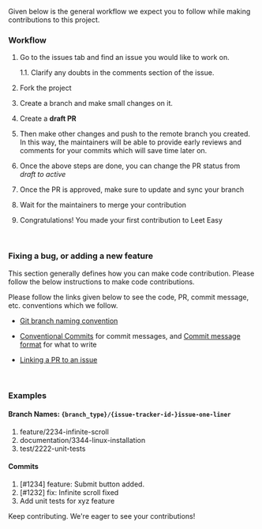 Given below is the general workflow we expect you to follow while making contributions to this project.


### Workflow
1. Go to the issues tab and find an issue you would like to work on.

    1.1. Clarify any doubts in the comments section of the issue.

2. Fork the project

3. Create a branch and make small changes on it.

4. Create a **draft PR**

5. Then make other changes and push to the remote branch you created. In this way, the maintainers will be able to provide early reviews and comments for your commits which will save time later on.


6. Once the above steps are done, you can change the PR status from *draft to active*


7. Once the PR is approved, make sure to update and sync your branch

8. Wait for the maintainers to merge your contribution

9. Congratulations! You made your first contribution to Leet Easy

<br>

### Fixing a bug, or adding a new feature

This section generally defines how you can make code contribution. Please follow the below instructions to make code contributions.

Please follow the links given below to see the code, PR, commit message, etc. conventions which we follow.

- [Git branch naming convention](BRANCH-NAMING.md)

- [Conventional Commits](https://www.conventionalcommits.org/) for commit messages, and [Commit message format](https://gist.github.com/digitaljhelms/3761873) for what to write

- [Linking a PR to an issue](https://docs.github.com/en/issues/tracking-your-work-with-issues/linking-a-pull-request-to-an-issue)

<br>

### Examples

#### Branch Names: `{branch_type}/{issue-tracker-id-}issue-one-liner`
1. feature/2234-infinite-scroll
2. documentation/3344-linux-installation
3. test/2222-unit-tests

#### Commits
1. [#1234] feature: Submit button added.
2. [#1232] fix: Infinite scroll fixed
3. Add unit tests for xyz feature

Keep contributing. We're eager to see your contributions!